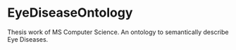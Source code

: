 # EyeDiseaseOntology
Thesis work of MS Computer Science. An ontology to semantically describe Eye Diseases.
